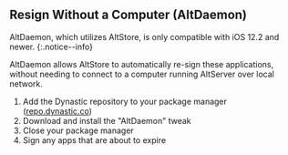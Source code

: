 ## Resign Without a Computer (AltDaemon)

AltDaemon, which utilizes AltStore, is only compatible with iOS 12.2 and newer.
{:.notice--info}

AltDaemon allows AltStore to automatically re-sign these applications, without needing to connect to a computer running AltServer over local network.

1. Add the Dynastic repository to your package manager ([repo.dynastic.co](https://repo.dynastic.co/))
1. Download and install the "AltDaemon" tweak
1. Close your package manager
1. Sign any apps that are about to expire